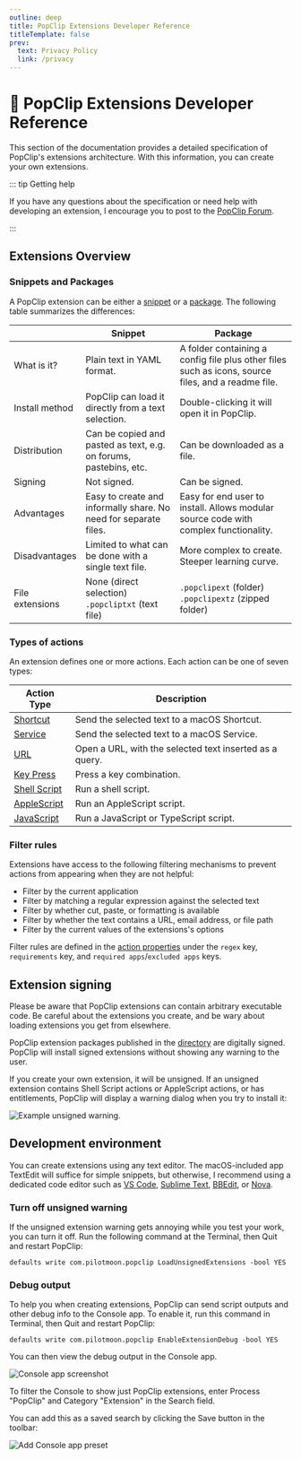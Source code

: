 ```yaml
---
outline: deep
title: PopClip Extensions Developer Reference
titleTemplate: false
prev:
  text: Privacy Policy
  link: /privacy
---
```


<!-- markdownlint-disable MD025 -->

# :robot: PopClip Extensions Developer Reference

This section of the documentation provides a detailed specification of PopClip's
extensions architecture. With this information, you can create your own
extensions.

::: tip Getting help

If you have any questions about the specification or need help with developing an extension, I encourage you to post to the [PopClip Forum](https://forum.popclip.app).

:::

## Extensions Overview

### Snippets and Packages

A PopClip extension can be either a [snippet](./snippets.md) or a
[package](./packages.md). The following table summarizes the differences:

|                 | Snippet                                                           | Package                                                                                            |
| --------------- | ----------------------------------------------------------------- | -------------------------------------------------------------------------------------------------- |
| What is it?     | Plain text in YAML format.                                        | A folder containing a config file plus other files such as icons, source files, and a readme file. |
| Install method  | PopClip can load it directly from a text selection.               | Double-clicking it will open it in PopClip.                                                        |
| Distribution    | Can be copied and pasted as text, e.g. on forums, pastebins, etc. | Can be downloaded as a file.                                                                       |
| Signing         | Not signed.                                                       | Can be signed.                                                                                |
| Advantages      | Easy to create and informally share. No need for separate files.  | Easy for end user to install. Allows modular source code with complex functionality.               |
| Disadvantages   | Limited to what can be done with a single text file.              | More complex to create. Steeper learning curve.                                                    |
| File extensions | None (direct selection)<br> `.popcliptxt` (text file)             | `.popclipext` (folder)<br> `.popclipextz` (zipped folder)                                          |

### Types of actions

An extension defines one or more actions. Each action can be one of seven types:

| Action Type                               | Description                                                  |
| ----------------------------------------- | ------------------------------------------------------------ |
| [Shortcut](./shortcut-actions)            | Send the selected text to a macOS Shortcut.                  |
| [Service](./service-actions)              | Send the selected text to a macOS Service.                   |
| [URL](./url-actions.md)                   | Open a URL, with the selected text inserted as a query.      |
| [Key Press](./key-press-actions.md)       | Press a key combination.                                     |
| [Shell Script](./shell-script-actions.md) | Run a shell script.                                          |
| [AppleScript](./applescript-actions.md)   | Run an AppleScript script.                                   |
| [JavaScript](./js-actions.md)             | Run a JavaScript or TypeScript script.                                     |

### Filter rules

Extensions have access to the following filtering mechanisms to prevent actions
from appearing when they are not helpful:

- Filter by the current application
- Filter by matching a regular expression against the selected text
- Filter by whether cut, paste, or formatting is available
- Filter by whether the text contains a URL, email address, or file path
- Filter by the current values of the extensions's options

Filter rules are defined in the [action properties](./actions) under the `regex`
key, `requirements` key, and `required apps`/`excluded apps` keys.

## Extension signing

Please be aware that PopClip extensions can contain arbitrary executable code.
Be careful about the extensions you create, and be wary about loading extensions
you get from elsewhere.

PopClip extension packages published in the [directory](/extensions/) are
digitally signed. PopClip will install signed extensions without showing any
warning to the user.

If you create your own extension, it will be unsigned. If an unsigned extension
contains Shell Script actions or AppleScript actions, or has entitlements,
PopClip will display a warning dialog when you try to install it:

![Example unsigned warning.](../guide/media/shot-unsigned-warning.png#pref "Unsigned extension warning.")

## Development environment

You can create extensions using any text editor. The macOS-included app TextEdit
will suffice for simple snippets, but otherwise, I recommend using a dedicated
code editor such as [VS Code](https://code.visualstudio.com/),
[Sublime Text](https://www.sublimetext.com/),
[BBEdit](https://www.barebones.com/products/bbedit/), or
[Nova](https://nova.app/).

### Turn off unsigned warning

If the unsigned extension warning gets annoying while you test your work, you
can turn it off. Run the following command at the Terminal, then Quit and
restart PopClip:

`defaults write com.pilotmoon.popclip LoadUnsignedExtensions -bool YES`

### Debug output

To help you when creating extensions, PopClip can send script outputs and other
debug info to the Console app. To enable it, run this command in Terminal, then
Quit and restart PopClip:

`defaults write com.pilotmoon.popclip EnableExtensionDebug -bool YES`

You can then view the debug output in the Console app.

![Console app screenshot](./media/shot-console-window-2.png "Viewing PopClip debug output in the Console app.")

To filter the Console to show just PopClip extensions, enter Process "PopClip"
and Category "Extension" in the Search field.

You can add this as a saved search by clicking the Save button in the toolbar:

![Add Console app preset](./media/shot-console-preset-1.png "Adding a preset to the Console app.")
